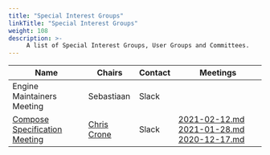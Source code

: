 ```yaml
---
title: "Special Interest Groups"
linkTitle: "Special Interest Groups"
weight: 108
description: >-
     A list of Special Interest Groups, User Groups and Committees.
---
```


| Name    | Chairs      |  Contact | Meetings |
|-----------|-----------------|----------------|----------------|
| Engine Maintainers Meeting | Sebastiaan | Slack |
| [Compose Specification Meeting](https://github.com/compose-spec/community) | [Chris Crone](https://github.com/chris-crone) | Slack | [2021-02-12.md](https://github.com/compose-spec/community/blob/master/meeting-notes/community/2021-02-12.md) [2021-01-28.md](https://github.com/compose-spec/community/blob/master/meeting-notes/community/2021-01-28.md) [2020-12-17.md](https://github.com/compose-spec/community/blob/master/meeting-notes/community/2020-12-17.md) |
